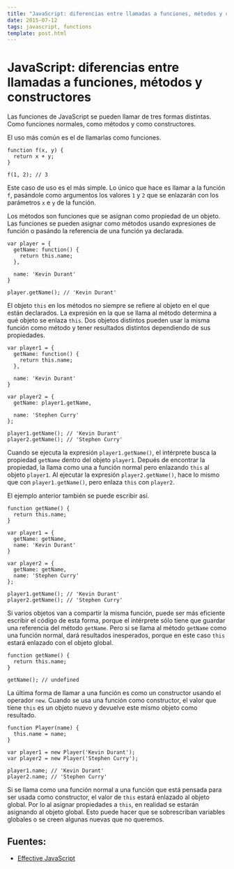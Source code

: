 ```yaml
---
title: "JavaScript: diferencias entre llamadas a funciones, métodos y constructores"
date: 2015-07-12
tags: javascript, functions
template: post.html
---
```


# JavaScript: diferencias entre llamadas a funciones, métodos y constructores

Las funciones de JavaScript se pueden llamar de tres formas distintas. Como funciones normales, como métodos y como constructores.

El uso más común es el de llamarlas como funciones.

    function f(x, y) {
      return x + y;
    }

    f(1, 2); // 3

Este caso de uso es el más simple. Lo único que hace es llamar a la función `f`, pasándole como argumentos los valores `1` y `2` que se enlazarán con los parámetros `x` e `y` de la función.

Los métodos son funciones que se asignan como propiedad de un objeto. Las funciones se pueden asignar como métodos usando expresiones de función o pasándo la referencia de una función ya declarada.

    var player = {
      getName: function() {
        return this.name;
      },

      name: 'Kevin Durant'
    }

    player.getName(); // 'Kevin Durant'

El objeto `this` en los métodos no siempre se refiere al objeto en el que están declarados. La expresión en la que se llama al método determina a qué objeto se enlaza `this`. Dos objetos distintos pueden usar la misma función como método y tener resultados distintos dependiendo de sus propiedades.

    var player1 = {
      getName: function() {
        return this.name;
      },

      name: 'Kevin Durant'
    }

    var player2 = {
      getName: player1.getName,

      name: 'Stephen Curry'
    };

    player1.getName(); // 'Kevin Durant'
    player2.getName(); // 'Stephen Curry'

Cuando se ejecuta la expresión `player1.getName()`, el intérprete busca la propiedad `getName` dentro del objeto `player1`. Depués de encontrar la propiedad, la llama como una a función normal pero enlazando `this` al objeto `player1`. Al ejecutar la expresión `player2.getName()`, hace lo mismo que con `player1.getName()`, pero enlaza `this` con `player2`.

El ejemplo anterior también se puede escribir así.

    function getName() {
      return this.name;
    }

    var player1 = {
      getName: getName,
      name: 'Kevin Durant'
    }

    var player2 = {
      getName: getName,
      name: 'Stephen Curry'
    };

    player1.getName(); // 'Kevin Durant'
    player2.getName(); // 'Stephen Curry'

Si varios objetos van a compartir la misma función, puede ser más eficiente escribir el código de esta forma, porque el intérprete sólo tiene que guardar una referencia del método `getName`. Pero si se llama al método `getName` como una función normal, dará resultados inesperados, porque en este caso `this` estará enlazado con el objeto global.

    function getName() {
      return this.name;
    }

    getName(); // undefined

La última forma de llamar a una función es como un constructor usando el operador `new`. Cuando se usa una función como constructor, el valor que tíene `this` es un objeto nuevo y devuelve este mismo objeto como resultado.

    function Player(name) {
      this.name = name;
    }

    var player1 = new Player('Kevin Durant');
    var player2 = new Player('Stephen Curry');

    player1.name; // 'Kevin Durant'
    player2.name; // 'Stephen Curry'

Si se llama como una función normal a una función que está pensada para ser usada como constructor, el valor de `this` estará enlazado al objeto global. Por lo al asignar propiedades a `this`, en realidad se estarán asignando al objeto global. Esto puede hacer que se sobrescriban variables globales o se creen algunas nuevas que no queremos.

## Fuentes:
* [Effective JavaScript](http://www.amazon.es/Effective-JavaScript-Specific-Software-Development/dp/0321812182)
